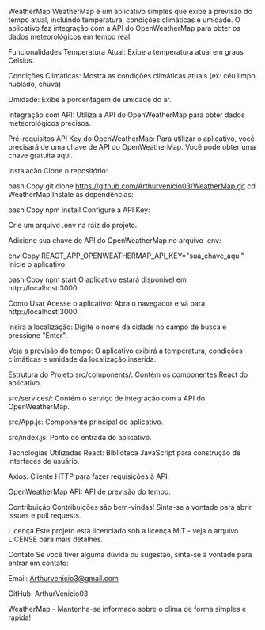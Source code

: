 WeatherMap
WeatherMap é um aplicativo simples que exibe a previsão do tempo atual, incluindo temperatura, condições climáticas e umidade. O aplicativo faz integração com a API do OpenWeatherMap para obter os dados meteorológicos em tempo real.

Funcionalidades
Temperatura Atual: Exibe a temperatura atual em graus Celsius.

Condições Climáticas: Mostra as condições climáticas atuais (ex: céu limpo, nublado, chuva).

Umidade: Exibe a porcentagem de umidade do ar.

Integração com API: Utiliza a API do OpenWeatherMap para obter dados meteorológicos precisos.

Pré-requisitos
API Key do OpenWeatherMap: Para utilizar o aplicativo, você precisará de uma chave de API do OpenWeatherMap. Você pode obter uma chave gratuita aqui.

Instalação
Clone o repositório:

bash
Copy
git clone https://github.com/Arthurvenicio03/WeatherMap.git
cd WeatherMap
Instale as dependências:

bash
Copy
npm install
Configure a API Key:

Crie um arquivo .env na raiz do projeto.

Adicione sua chave de API do OpenWeatherMap no arquivo .env:

env
Copy
REACT_APP_OPENWEATHERMAP_API_KEY="sua_chave_aqui"
Inicie o aplicativo:

bash
Copy
npm start
O aplicativo estará disponível em http://localhost:3000.

Como Usar
Acesse o aplicativo: Abra o navegador e vá para http://localhost:3000.

Insira a localização: Digite o nome da cidade no campo de busca e pressione "Enter".

Veja a previsão do tempo: O aplicativo exibirá a temperatura, condições climáticas e umidade da localização inserida.

Estrutura do Projeto
src/components/: Contém os componentes React do aplicativo.

src/services/: Contém o serviço de integração com a API do OpenWeatherMap.

src/App.js: Componente principal do aplicativo.

src/index.js: Ponto de entrada do aplicativo.

Tecnologias Utilizadas
React: Biblioteca JavaScript para construção de interfaces de usuário.

Axios: Cliente HTTP para fazer requisições à API.

OpenWeatherMap API: API de previsão do tempo.

Contribuição
Contribuições são bem-vindas! Sinta-se à vontade para abrir issues e pull requests.

Licença
Este projeto está licenciado sob a licença MIT - veja o arquivo LICENSE para mais detalhes.

Contato
Se você tiver alguma dúvida ou sugestão, sinta-se à vontade para entrar em contato:

Email: Arthurvenicio3@gmail.com

GitHub: ArthurVenicio03

WeatherMap - Mantenha-se informado sobre o clima de forma simples e rápida!
